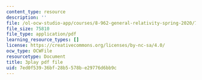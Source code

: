 ```yaml
---
content_type: resource
description: ''
file: /ol-ocw-studio-app/courses/8-962-general-relativity-spring-2020/7ed0f53936bf28b5578be29776d6bb9c_uNWqE3LS1E.pdf
file_size: 75810
file_type: application/pdf
learning_resource_types: []
license: https://creativecommons.org/licenses/by-nc-sa/4.0/
ocw_type: OCWFile
resourcetype: Document
title: 3play pdf file
uid: 7ed0f539-36bf-28b5-578b-e29776d6bb9c
---
```

